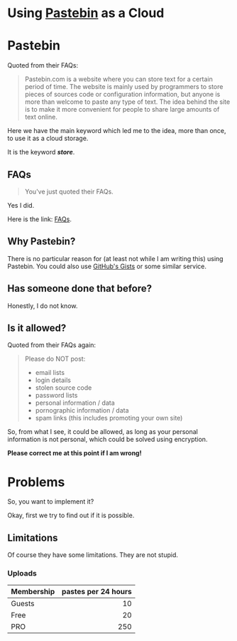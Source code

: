Using [Pastebin](http://pastebin.com) as a Cloud
================================================

# Pastebin

Quoted from their FAQs:

> Pastebin.com is a website where you can store text for a certain period of
> time. The website is mainly used by programmers to store pieces of sources
> code or configuration information, but anyone is more than welcome to paste
> any type of text. The idea behind the site is to make it more convenient for
> people to share large amounts of text online.

Here we have the main keyword which led me to the idea, more than once, to use
it as a cloud storage.

It is the keyword **_store_**.

## FAQs

> You've just quoted their FAQs.

Yes I did.

Here is the link: [FAQs](http://pastebin.com/faq).

## Why Pastebin?

There is no particular reason for (at least not while I am writing this) using
Pastebin. You could also use [GitHub's Gists](https://gist.github.com) or some
similar service.

## Has someone done that before?

Honestly, I do not know.

## Is it allowed?

Quoted from their FAQs again:

> Please do NOT post:
> - email lists
> - login details
> - stolen source code
> - password lists
> - personal information / data
> - pornographic information / data
> - spam links (this includes promoting your own site)

So, from what I see, it could be allowed, as long as your personal information
is not personal, which could be solved using encryption.

**Please correct me at this point if I am wrong!**

# Problems

So, you want to implement it?

Okay, first we try to find out if it is possible.

## Limitations

Of course they have some limitations. They are not stupid.

### Uploads

| Membership | pastes per 24 hours |
| :--------- | ------------------: |
| Guests     |    10               |
| Free       |    20               |
| PRO        |   250               |

